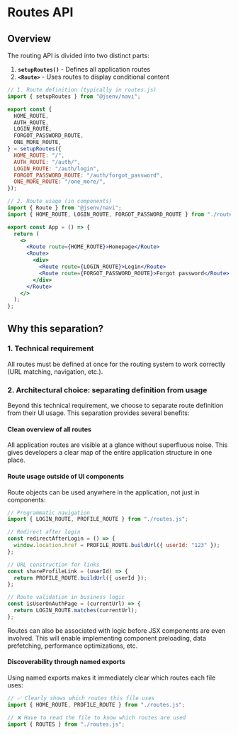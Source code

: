 # Routes API

## Overview

The routing API is divided into two distinct parts:

1. **`setupRoutes()`** - Defines all application routes
2. **`<Route>`** - Uses routes to display conditional content

```jsx
// 1. Route definition (typically in routes.js)
import { setupRoutes } from "@jsenv/navi";

export const {
  HOME_ROUTE,
  AUTH_ROUTE,
  LOGIN_ROUTE,
  FORGOT_PASSWORD_ROUTE,
  ONE_MORE_ROUTE,
} = setupRoutes({
  HOME_ROUTE: "/",
  AUTH_ROUTE: "/auth/",
  LOGIN_ROUTE: "/auth/login",
  FORGOT_PASSWORD_ROUTE: "/auth/forgot_password",
  ONE_MORE_ROUTE: "/one_more/",
});
```

```jsx
// 2. Route usage (in components)
import { Route } from "@jsenv/navi";
import { HOME_ROUTE, LOGIN_ROUTE, FORGOT_PASSWORD_ROUTE } from "./routes.js";

export const App = () => {
  return (
    <>
      <Route route={HOME_ROUTE}>Homepage</Route>
      <Route>
        <div>
          <Route route={LOGIN_ROUTE}>Login</Route>
          <Route route={FORGOT_PASSWORD_ROUTE}>Forgot password</Route>
        </div>
      </Route>
    </>
  );
};
```

## Why this separation?

### 1. **Technical requirement**

All routes must be defined at once for the routing system to work correctly (URL matching, navigation, etc.).

### 2. **Architectural choice: separating definition from usage**

Beyond this technical requirement, we choose to separate route definition from their UI usage. This separation provides several benefits:

#### **Clean overview of all routes**

All application routes are visible at a glance without superfluous noise. This gives developers a clear map of the entire application structure in one place.

#### **Route usage outside of UI components**

Route objects can be used anywhere in the application, not just in components:

```jsx
// Programmatic navigation
import { LOGIN_ROUTE, PROFILE_ROUTE } from "./routes.js";

// Redirect after login
const redirectAfterLogin = () => {
  window.location.href = PROFILE_ROUTE.buildUrl({ userId: "123" });
};

// URL construction for links
const shareProfileLink = (userId) => {
  return PROFILE_ROUTE.buildUrl({ userId });
};

// Route validation in business logic
const isUserOnAuthPage = (currentUrl) => {
  return LOGIN_ROUTE.matches(currentUrl);
};
```

Routes can also be associated with logic before JSX components are even involved. This will enable implementing component preloading, data prefetching, performance optimizations, etc.

#### **Discoverability through named exports**

Using named exports makes it immediately clear which routes each file uses:

```jsx
// ✅ Clearly shows which routes this file uses
import { HOME_ROUTE, PROFILE_ROUTE } from "./routes.js";

// ❌ Have to read the file to know which routes are used
import { ROUTES } from "./routes.js";
```
